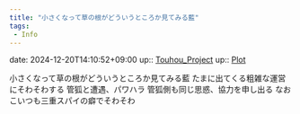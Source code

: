 ```yaml
---
title: "小さくなって草の根がどういうところか見てみる藍"
tags:
 - Info
---
```


date: 2024-12-20T14:10:52+09:00
up:: [Touhou_Project](Bar/Novel/Touhou_Project/Touhou_Project.md)
up:: [Plot](Bar/Novel/Chaos/Plot.md)

小さくなって草の根がどういうところか見てみる藍
たまに出てくる粗雑な運営にそわそわする
管狐と遭遇、パワハラ
管狐側も同じ思惑、協力を申し出る
なおこいつも三重スパイの癖でそわそわ